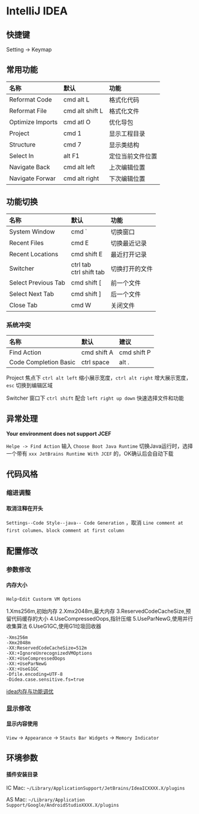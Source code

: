 # IntelliJ IDEA



## 快捷键

Setting -> Keymap 

## 常用功能

| 名称             | 默认            | 功能             |
| :--------------- | :-------------- | :--------------- |
| Reformat Code    | cmd alt L       | 格式化代码       |
| Reformat File    | cmd alt shift L | 格式化文件       |
| Optimize Imports | cmd atl O       | 优化导包         |
| Project          | cmd 1           | 显示工程目录     |
| Structure        | cmd 7           | 显示类结构       |
| Select In        | alt F1          | 定位当前文件位置 |
| Navigate Back    | cmd alt left    | 上次编辑位置     |
| Navigate Forwar  | cmd alt right   | 下次编辑位置     |

## 功能切换

| 名称                | 默认                         | 功能           |
| :------------------ | :--------------------------- | :------------- |
| System Window       | cmd `                        | 切换窗口       |
| Recent Files        | cmd E                        | 切换最近记录   |
| Recent Locations    | cmd shift E                  | 最近打开记录   |
| Switcher            | ctrl tab <br/>ctrl shift tab | 切换打开的文件 |
| Select Previous Tab | cmd shift [                  | 前一个文件     |
| Select Next Tab     | cmd shift ]                  | 后一个文件     |
| Close Tab           | cmd W                        | 关闭文件       |

### 系统冲突

| 名称                  | 默认        | 建议        |
| :-------------------- | :---------- | :---------- |
| Find Action           | cmd shift A | cmd shift P |
| Code Completion Basic | ctrl space  | alt .       |

Project 焦点下 `ctrl alt left` 缩小展示宽度，`ctrl alt right` 增大展示宽度，`esc` 切换到编辑区域

Switcher 窗口下 `ctrl shift`  配合 `left right up down` 快速选择文件和功能

## 异常处理

**Your environment does not support JCEF**  

`Helpe -> Find Action` 输入 `Choose Boot Java Runtime` 切换Java运行时，选择一个带有 `xxx JetBrains Runtime With JCEF` 的，OK确认后会自动下载  

## 代码风格

### 缩进调整

#### 取消注释在开头

`Settings--Code Style--java-- Code Generation` ，取消 `Line comment at first columen`、`block comment at first column`



## 配置修改

### 参数修改

#### 内存大小

`Help`-`Edit Custorm VM Options`

 1.Xms256m,初始内存
 2.Xmx2048m,最大内存
 3.ReservedCodeCacheSize,预留代码缓存的大小
 4.UseCompressedOops,指针压缩
 5.UseParNewG,使用并行收集算法
 6.UseG1GC,使用G1垃圾回收器

```properties
-Xms256m
-Xmx2048m
-XX:ReservedCodeCacheSize=512m
-XX:+IgnoreUnrecognizedVMOptions
-XX:+UseCompressedOops
-XX:+UseParNewG
-XX:+UseG1GC
-Dfile.encoding=UTF-8
-Didea.case.sensitive.fs=true
```

[idea内存与功能调优](https://blog.csdn.net/qq877507054/article/details/118116902)


### 显示修改

#### 显示内容使用

`View` -> `Appearance` -> `Stauts Bar Widgets` -> `Memory Indicator`



## 环境参数

#### 插件安装目录

IC Mac: `~/Library/ApplicationSupport/JetBrains/IdeaICXXXX.X/plugins`

AS Mac: `~/Library/Application Support/Google/AndroidStudioXXXX.X/plugins`
